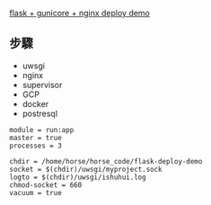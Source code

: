 [flask + gunicore + nginx deploy demo](https://www.cnblogs.com/ray-liang/p/4837850.html)

## 步驟
* uwsgi
* nginx
* supervisor
* GCP
* docker
* postresql

```
module = run:app
master = true
processes = 3

chdir = /home/horse/horse_code/flask-deploy-demo
socket = $(chdir)/uwsgi/myproject.sock
logto = $(chdir)/uwsgi/ishuhui.log
chmod-socket = 660
vacuum = true
```